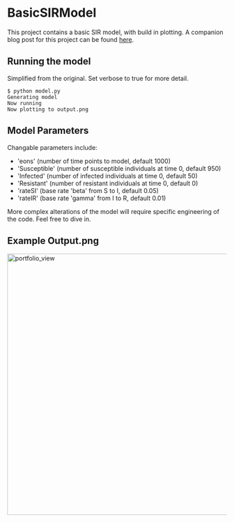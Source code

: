 # BasicSIRModel
This project contains a basic SIR model, with build in plotting. A companion blog post for this project can be found <a href="https://mattravenhall.github.io/2018/01/02/SIR-Model.html">here</a>.

## Running the model

Simplified from the original. Set verbose to true for more detail.

```
$ python model.py
Generating model
Now running
Now plotting to output.png
```

## Model Parameters


Changable parameters include:

* 'eons' (number of time points to model, default 1000)
* 'Susceptible' (number of susceptible individuals at time 0, default 950)
* 'Infected' (number of infected individuals at time 0, default 50)
* 'Resistant' (number of resistant individuals at time 0, default 0)
* 'rateSI' (base rate 'beta' from S to I, default 0.05)
* 'rateIR' (base rate 'gamma' from I to R, default 0.01)

More complex alterations of the model will require specific engineering of the code. Feel free to dive in.

## Example Output.png
<img width="600" alt="portfolio_view" src="https://raw.githubusercontent.com/mattravenhall/BasicSIRModel/master/example.png">
